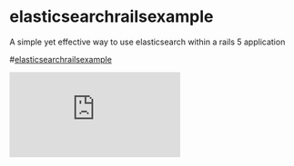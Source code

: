 # elasticsearchrailsexample

A simple yet effective way to use elasticsearch within a rails 5 application

#[elasticsearchrailsexample](https://elasticsearchrailsexample.herokuapp.com)

![elasticsearchrailsexample icon](https://github.com/jasonleonhard/elasticsearchrailsexample/blob/master/erd.pdf)
